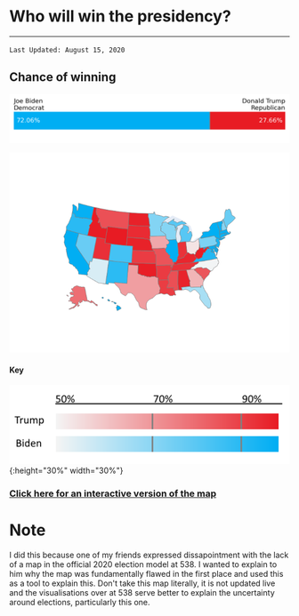 # Who will win the presidency?
---
`Last Updated: August 15, 2020`
## Chance of winning
![Model Probabilities](/model_probability.png)

![Choropleth Map](/choropleth_map.png)

#### Key
![Map Key](/map_key.png){:height="30%" width="30%"}


### [Click here for an interactive version of the map](choropleth_map.html)

# Note
I did this because one of my friends expressed dissapointment with the lack of a map in the official 2020 election model at 538. I wanted to explain to him why the map was fundamentally flawed in the first place and used this as a tool to explain this. Don't take this map literally, it is not updated live and the visualisations over at 538 serve better to explain the uncertainty around elections, particularly this one.